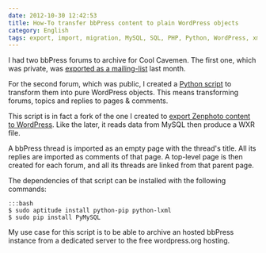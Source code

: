 ```yaml
---
date: 2012-10-30 12:42:53
title: How-To transfer bbPress content to plain WordPress objects
category: English
tags: export, import, migration, MySQL, SQL, PHP, Python, WordPress, xml
---
```


I had two bbPress forums to archive for Cool Cavemen. The first one, which was private, was [exported as a mailing-list](http://kevin.deldycke.com/2012/10/converting-bbpress-forum-mailbox-archive/) last month.

For the second forum, which was public, I created a [Python script](https://github.com/kdeldycke/scripts/blob/master/bbpress-to-wordpress.py) to transform them into pure WordPress objects. This means transforming forums, topics and replies to pages & comments.

This script is in fact a fork of the one I created to [export Zenphoto content to WordPress](http://kevin.deldycke.com/2012/09/zenphoto-wordpress-migration/). Like the later, it reads data from MySQL then produce a WXR file.

A bbPress thread is imported as an empty page with the thread's title. All its replies are imported as comments of that page. A top-level page is then created for each forum, and all its threads are linked from that parent page.

The dependencies of that script can be installed with the following commands:

    :::bash
    $ sudo aptitude install python-pip python-lxml
    $ sudo pip install PyMySQL

My use case for this script is to be able to archive an hosted bbPress instance from a dedicated server to the free wordpress.org hosting.
